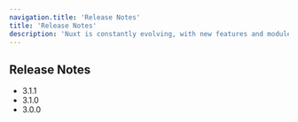 ```yaml
---
navigation.title: 'Release Notes'
title: 'Release Notes'
description: 'Nuxt is constantly evolving, with new features and modules being added all the time.'
---
```


## Release Notes

- 3.1.1
- 3.1.0
- 3.0.0

